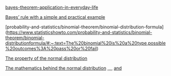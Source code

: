 [bayes-theorem-application-in-everyday-life](https://blogs.cornell.edu/info2040/2018/11/19/bayes-theorem-application-in-everyday-life/)

[Bayes’ rule with a simple and practical example](https://towardsdatascience.com/bayes-rule-with-a-simple-and-practical-example-2bce3d0f4ad0)

[probability-and-statistics/binomial-theorem/binomial-distribution-formula] (https://www.statisticshowto.com/probability-and-statistics/binomial-theorem/binomial-distributionformula/#:~:text=The%20binomial%20is%20a%20type,possible%20outcomes%3A%20pass%20or%20fail)

[The property of the normal distribution](https://www.statisticshowto.com/probability-and-statistics/normal-distributions/)

[The mathematics behind the normal distribution](https://en.wikipedia.org/wiki/Normal_distribution) ,,,, [and](https://mathworld.wolfram.com/NormalDistribution.html)
